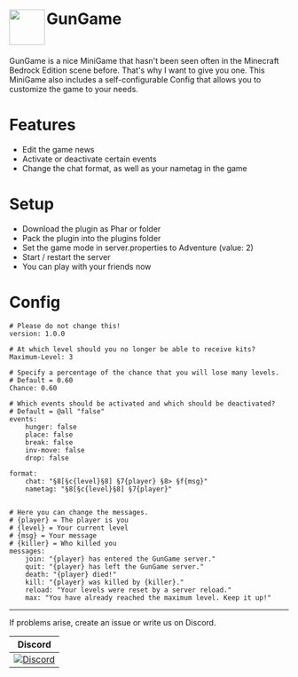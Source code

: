 <h1>GunGame<img src="http://imgur.com/tCTL2QD.png" height="64" width="64" align="left"></img></h1>
<br />

GunGame is a nice MiniGame that hasn't been seen often in the Minecraft Bedrock Edition scene before. That's why I want to give you one. This MiniGame also includes a self-configurable Config that allows you to customize the game to your needs.

# Features
- Edit the game news
- Activate or deactivate certain events
- Change the chat format, as well as your nametag in the game
# Setup
- Download the plugin as Phar or folder
- Pack the plugin into the plugins folder
- Set the game mode in server.properties to Adventure (value: 2)
- Start / restart the server
- You can play with your friends now

# Config
```
# Please do not change this!
version: 1.0.0

# At which level should you no longer be able to receive kits?
Maximum-Level: 3

# Specify a percentage of the chance that you will lose many levels.
# Default = 0.60
Chance: 0.60

# Which events should be activated and which should be deactivated?
# Default = @all "false"
events:
    hunger: false
    place: false
    break: false
    inv-move: false
    drop: false
    
format:
    chat: "§8[§c{level}§8] §7{player} §8> §f{msg}"
    nametag: "§8[§c{level}§8] §7{player}"
    
    
# Here you can change the messages.
# {player} = The player is you
# {level} = Your current level
# {msg} = Your message
# {killer} = Who killed you
messages:
    join: "{player} has entered the GunGame server."
    quit: "{player} has left the GunGame server."
    death: "{player} died!"
    kill: "{player} was killed by {killer}."
    reload: "Your levels were reset by a server reload."
    max: "You have already reached the maximum level. Keep it up!"
```
----------------

If problems arise, create an issue or write us on Discord.

| Discord |
| :---: |
[![Discord](https://img.shields.io/discord/427472879072968714.svg?style=flat-square&label=discord&colorB=7289da)](https://discord.gg/Ce2aY25) |